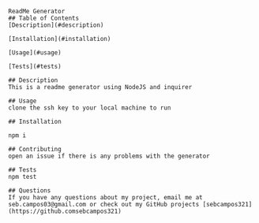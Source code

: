 
    ReadMe Generator
    ## Table of Contents
    [Description](#description)

    [Installation](#installation)

    [Usage](#usage)

    [Tests](#tests)

    ## Description
    This is a readme generator using NodeJS and inquirer

    ## Usage
    clone the ssh key to your local machine to run

    ## Installation

    npm i
    
    ## Contributing
    open an issue if there is any problems with the generator

    ## Tests
    npm test
   
    ## Questions
    If you have any questions about my project, email me at seb.campos03@gmail.com or check out my GitHub projects [sebcampos321](https://github.comsebcampos321)
    
